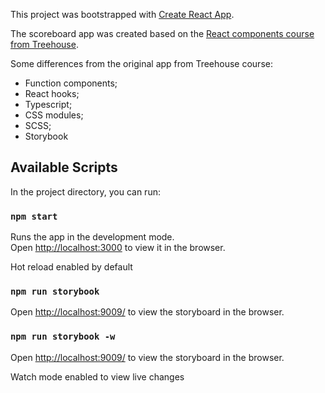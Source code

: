 This project was bootstrapped with [Create React App](https://github.com/facebook/create-react-app).

The scoreboard app was created based on the [React components course from Treehouse](https://github.com/facebook/create-react-app).

Some differences from the original app from Treehouse course:
* Function components;
* React hooks;
* Typescript;
* CSS modules;
* SCSS;
* Storybook

## Available Scripts

In the project directory, you can run:

### `npm start`

Runs the app in the development mode.<br />
Open [http://localhost:3000](http://localhost:3000) to view it in the browser.

Hot reload enabled by default

### `npm run storybook`

Open [http://localhost:9009/](http://localhost:9009/) to view the storyboard in the browser.

### `npm run storybook -w`

Open [http://localhost:9009/](http://localhost:9009/) to view the storyboard in the browser.

Watch mode enabled to view live changes


